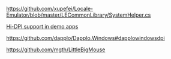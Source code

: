 https://github.com/xupefei/Locale-Emulator/blob/master/LECommonLibrary/SystemHelper.cs

[Hi-DPI support in demo apps](https://github.com/thomaslevesque/NHotkey/commit/01301963b9fe42c74ea3fa0ff7d702e48eff0377)

https://github.com/dapplo/Dapplo.Windows#dapplowindowsdpi

https://github.com/mgth/LittleBigMouse
